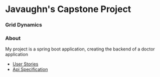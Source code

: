 # Javaughn's Capstone Project
### Grid Dynamics

### About
My project is a spring boot application,
creating the backend of a doctor application

* [User Stories](./Capstone%20User%20Stories.pdf)
* [Api Specification](./Capstone-Api-Specification.yml)

